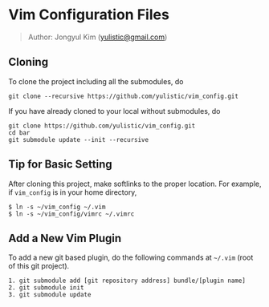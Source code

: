 # Vim Configuration Files
> Author: Jongyul Kim (yulistic@gmail.com)

## Cloning
To clone the project including all the submodules, do
```
git clone --recursive https://github.com/yulistic/vim_config.git
```
If you have already cloned to your local without submodules, do
```
git clone https://github.com/yulistic/vim_config.git
cd bar
git submodule update --init --recursive
```


## Tip for Basic Setting
After cloning this project, make softlinks to the proper location.
For example, if `vim_config` is in your home directory,

    $ ln -s ~/vim_config ~/.vim
    $ ln -s ~/vim_config/vimrc ~/.vimrc

## Add a New Vim Plugin
To add a new git based plugin, do the following commands at `~/.vim` (root of this git project).

    1. git submodule add [git repository address] bundle/[plugin name] 
    2. git submodule init
    3. git submodule update
